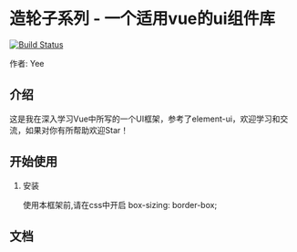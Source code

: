 # 造轮子系列 - 一个适用vue的ui组件库

[![Build Status](https://www.travis-ci.org/Joker-Yi/vue-wheel.svg?branch=master)](https://www.travis-ci.org/Joker-Yi/vue-wheel)

作者: Yee
## 介绍

这是我在深入学习Vue中所写的一个UI框架，参考了element-ui，欢迎学习和交流，如果对你有所帮助欢迎Star！

## 开始使用
1. 安装

   使用本框架前,请在css中开启 box-sizing: border-box;
   
## 文档


